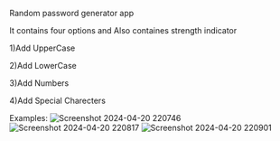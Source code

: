 Random password generator app

It contains four options and Also containes strength indicator
 
  1)Add UpperCase
  
  2)Add LowerCase
  
  3)Add Numbers
  
  4)Add Special Charecters


  Examples:
  ![Screenshot 2024-04-20 220746](https://github.com/devani00/Paaword_Generator/assets/112320913/2f895bf6-a1cd-43bd-ac19-b2a6af138ae4)
  ![Screenshot 2024-04-20 220817](https://github.com/devani00/Paaword_Generator/assets/112320913/feac2537-2ad3-43f9-9813-30900b2e6a8b)
  ![Screenshot 2024-04-20 220901](https://github.com/devani00/Paaword_Generator/assets/112320913/97d777e2-a140-417a-8349-0e1629410bf7)

